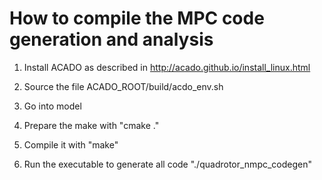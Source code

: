 # How to compile the MPC code generation and analysis

1. Install ACADO as described in http://acado.github.io/install_linux.html

2. Source the file ACADO_ROOT/build/acdo_env.sh

3. Go into model

4. Prepare the make with "cmake ."

5. Compile it with "make"

6. Run the executable to generate all code "./quadrotor_nmpc_codegen"